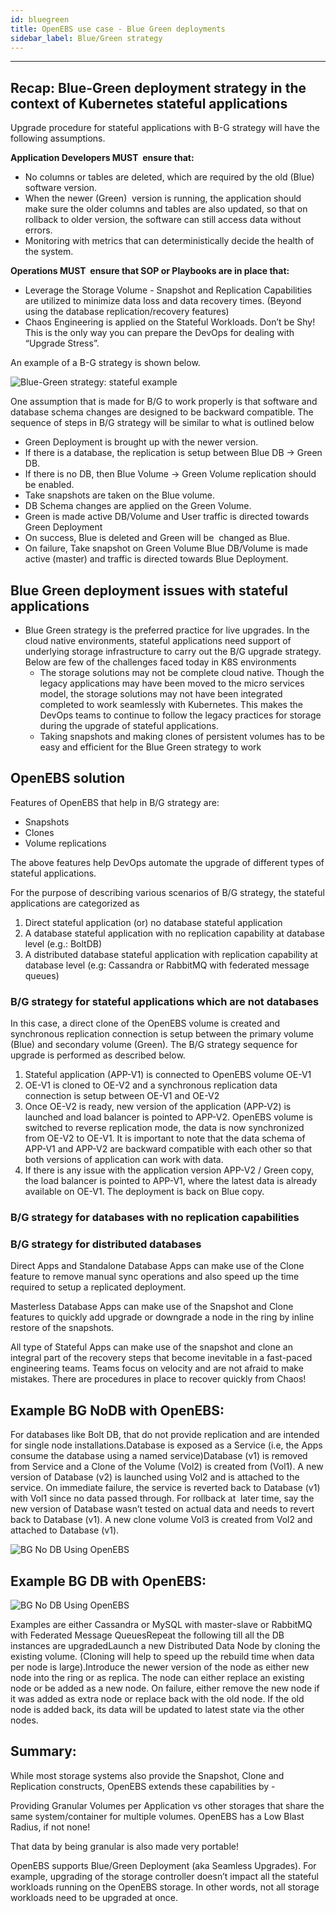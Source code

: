 ```yaml
---
id: bluegreen
title: OpenEBS use case - Blue Green deployments
sidebar_label: Blue/Green strategy
---
```


------

## Recap: Blue-Green deployment strategy in the context of Kubernetes stateful applications

Upgrade procedure for stateful applications with B-G strategy will have the following assumptions.

**Application Developers MUST  ensure that:**

- No columns or tables are deleted, which are required by the old (Blue) software version.
- When the newer (Green)  version is running, the application should make sure the older columns and tables are also updated, so that on rollback to older version, the software can still access data without errors.
- Monitoring with metrics that can deterministically decide the health of the system.

**Operations MUST  ensure that SOP or Playbooks are in place that:**

- Leverage the Storage Volume - Snapshot and Replication Capabilities are utilized to minimize data loss and data recovery times. (Beyond using the database replication/recovery features)
- Chaos Engineering is applied on the Stateful Workloads. Don’t be Shy! This is the only way you can prepare the DevOps for dealing with “Upgrade Stress”.

An example of a B-G strategy is shown below.

![Blue-Green strategy: stateful example](/docs/assets/bg-stateful.png)

<!--TODO: Can we display the image to the right aligned and have the text on the left side ?-->

One assumption that is made for B/G to work properly is that software and database schema changes are designed to be backward compatible.  The sequence of steps in B/G strategy will be similar to what is outlined below

- Green Deployment is brought up with the newer version.
- If there is a database, the replication is setup between Blue DB -> Green DB.
- If there is no DB, then Blue Volume -> Green Volume replication should be enabled.
- Take snapshots are taken on the Blue volume.
- DB Schema changes are applied on the Green Volume.
- Green is made active DB/Volume and User traffic is directed towards Green Deployment
- On success, Blue is deleted and Green will be  changed as Blue.
- On failure,  Take snapshot on Green Volume  Blue DB/Volume is made active (master) and traffic is directed towards Blue Deployment.

## Blue Green deployment issues with stateful applications

- Blue Green strategy is the preferred practice for live upgrades. In the cloud native environments, stateful applications need support of underlying storage infrastructure to carry out the B/G upgrade strategy. Below are few of the challenges faced today in K8S environments
  - The storage solutions may not be complete cloud native. Though the legacy applications may have been moved to the micro services model, the storage solutions may not have been integrated completed to work seamlessly with Kubernetes. This makes the DevOps teams to continue to follow the legacy practices for storage during the upgrade of stateful applications.
  - Taking snapshots and making clones of persistent volumes has to be easy and efficient for the Blue Green strategy to work

## OpenEBS solution

Features of OpenEBS that help in B/G strategy are:

- Snapshots
- Clones
- Volume replications

The above features help DevOps automate the upgrade of different types of stateful applications.

For the purpose of describing various scenarios of B/G strategy, the stateful applications are categorized as

1. Direct stateful application (or) no database stateful application
2. A database stateful application with no replication capability at database level (e.g.: BoltDB)
3. A distributed database stateful application with replication capability at database level (e.g: Cassandra or RabbitMQ with federated message queues)

### B/G strategy for stateful applications which are not databases

In this case, a direct clone of the OpenEBS volume is created and synchronous replication connection is setup between the primary volume (Blue) and secondary volume (Green). The B/G strategy sequence for upgrade is performed as described below.

1. Stateful application (APP-V1) is connected to OpenEBS volume OE-V1
2. OE-V1 is cloned to OE-V2 and a synchronous replication data connection is setup between OE-V1 and OE-V2
3. Once OE-V2 is ready, new version of the application (APP-V2) is launched and load balancer is pointed to APP-V2. OpenEBS volume is switched to reverse replication mode, the data is now synchronized from OE-V2 to OE-V1. It is important to note that the data schema of APP-V1 and APP-V2 are backward compatible with each other so that both versions of application can work with data.
4. If there is any issue with the application version APP-V2 / Green copy, the load balancer is pointed to APP-V1, where the latest data is already available on OE-V1. The deployment is back on Blue copy.

### B/G strategy for databases with no replication capabilities

### B/G strategy for distributed databases

Direct Apps and Standalone Database Apps can make use of the Clone feature to remove manual sync operations and also speed up the time required to setup a replicated deployment.

Masterless Database Apps can make use of the Snapshot and Clone features to quickly add upgrade or downgrade a node in the ring by inline restore of the snapshots.

All type of Stateful Apps can make use of the snapshot and clone an integral part of the recovery steps that become inevitable in a fast-paced engineering teams. Teams focus on velocity and are not afraid to make mistakes. There are procedures in place to recover quickly from Chaos!

## Example BG NoDB with OpenEBS:

For databases like Bolt DB, that do not provide replication and are intended for single node installations.Database is exposed as a Service (i.e, the Apps consume the database using a named service)Database (v1) is removed from Service and a Clone of the Volume (Vol2) is created from (Vol1). A new version of Database (v2) is launched using Vol2 and is attached to the service. On immediate failure, the service is reverted back to Database (v1) with Vol1 since no data passed through. For rollback at  later time, say the new version of Database wasn’t tested on actual data and needs to revert back to Database (v1). A new clone volume Vol3 is created from Vol2 and attached to Database (v1).

![BG No DB Using OpenEBS](/docs/assets/bg-nodb.png)

## Example BG DB with OpenEBS:

![BG No DB Using OpenEBS](/docs/assets/bg-nodb.png)

Examples are either Cassandra or MySQL with master-slave or RabbitMQ with Federated Message QueuesRepeat the following till all the DB instances are upgradedLaunch a new Distributed Data Node by cloning the existing volume. (Cloning will help to speed up the rebuild time when data per node is large).Introduce the newer version of the node as either new node into the ring or as replica. The node can either replace an existing node or be added as a new node. On failure, either remove the new node if it was added as extra node or replace back with the old node. If the old node is added back, its data will be updated to latest state via the other nodes.

## Summary:

While most storage systems also provide the Snapshot, Clone and Replication constructs, OpenEBS extends these capabilities by -

Providing Granular Volumes per Application vs other storages that share the same system/container for multiple volumes. OpenEBS has a Low Blast Radius, if not none!

That data by being granular is also made very portable!

OpenEBS supports Blue/Green Deployment (aka Seamless Upgrades). For example, upgrading of the storage controller doesn’t impact all the stateful workloads running on the OpenEBS storage. In other words, not all storage workloads need to be upgraded at once.






<!-- Hotjar Tracking Code for https://docs.openebs.io -->
<script>
   (function(h,o,t,j,a,r){
       h.hj=h.hj||function(){(h.hj.q=h.hj.q||[]).push(arguments)};
       h._hjSettings={hjid:785693,hjsv:6};
       a=o.getElementsByTagName('head')[0];
       r=o.createElement('script');r.async=1;
       r.src=t+h._hjSettings.hjid+j+h._hjSettings.hjsv;
       a.appendChild(r);
   })(window,document,'https://static.hotjar.com/c/hotjar-','.js?sv=');
</script>
